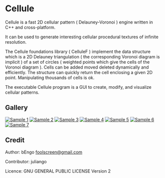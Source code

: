 # Cellule

Cellule is a fast 2D cellular pattern ( Delauney-Voronoi ) engine written in C++ and cross-platform. 

It can be used to generate interesting cellular procedural textures of infinite resolution.

The Cellule foundations library ( CelluleF ) implement the data structure which is a 2D Delauney triangulation ( the corresponding Voronoi diagram is implicit ) of a set of circles ( weighted points which give the cells of the Voronoi diagram ). 
Cells can be added moved deleted dynamically and efficiently. 
The structure can quickly return the cell enclosing a given 2D point. 
Manipulating thousands of cells is ok. 

The executable Cellule program is a GUI to create, modify, and visualize cellular patterns. 

## Gallery
[![Sample 1](https://juliango202.github.io/img/cellule/snap1_th.png)](https://juliango202.github.io/img/cellule/snap1.png)
[![Sample 2](https://juliango202.github.io/img/cellule/snap2_th.png)](https://juliango202.github.io/img/cellule/snap2.png)
[![Sample 3](https://juliango202.github.io/img/cellule/snap3_th.png)](https://juliango202.github.io/img/cellule/snap3.png)
[![Sample 4](https://juliango202.github.io/img/cellule/snap4_th.png)](https://juliango202.github.io/img/cellule/snap4.png)
[![Sample 5](https://juliango202.github.io/img/cellule/snap5_th.png)](https://juliango202.github.io/img/cellule/snap5.png)
[![Sample 6](https://juliango202.github.io/img/cellule/snap6_th.png)](https://juliango202.github.io/img/cellule/snap6.png)
[![Sample 7](https://juliango202.github.io/img/cellule/snap7_th.png)](https://juliango202.github.io/img/cellule/snap7.png)


## Credit
Author: bEngo  foolscreen@gmail.com

Contributor: juliango

Licence: GNU GENERAL PUBLIC LICENSE Version 2
